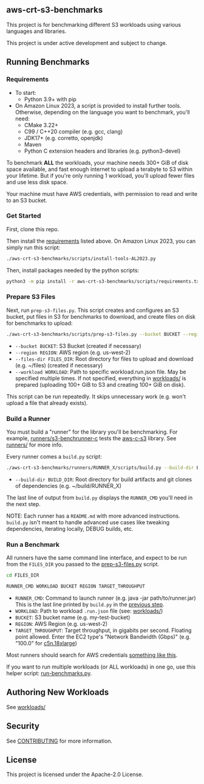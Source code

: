 ## aws-crt-s3-benchmarks

This project is for benchmarking different S3 workloads using various languages and libraries.

This project is under active development and subject to change.

## Running Benchmarks

### Requirements
*   To start:
    *   Python 3.9+ with pip
*   On Amazon Linux 2023, a script is provided to install further tools.
    Otherwise, depending on the language you want to benchmark, you'll need:
    *   CMake 3.22+
    *   C99 / C++20 compiler (e.g. gcc, clang)
    *   JDK17+ (e.g. corretto, openjdk)
    *   Maven
    *   Python C extension headers and libraries (e.g. python3-devel)

To benchmark **ALL** the workloads, your machine needs 300+ GiB of disk space available,
and fast enough internet to upload a terabyte to S3 within your lifetime.
But if you're only running 1 workload, you'll upload fewer files and use less disk space.

Your machine must have AWS credentials, with permission to read and write to an S3 bucket.

### Get Started

First, clone this repo.

Then install the [requirements](#requirements) listed above.
On Amazon Linux 2023, you can simply run this script:
```sh
./aws-crt-s3-benchmarks/scripts/install-tools-AL2023.py
```

Then, install packages needed by the python scripts:
```sh
python3 -m pip install -r aws-crt-s3-benchmarks/scripts/requirements.txt
```

### Prepare S3 Files

Next, run `prep-s3-files.py`. This script creates and configures
an S3 bucket, put files in S3 for benchmarks to download,
and create files on disk for benchmarks to upload:

```sh
./aws-crt-s3-benchmarks/scripts/prep-s3-files.py --bucket BUCKET --region REGION --files-dir FILES_DIR [--workload WORKLOAD]
```
*   `--bucket BUCKET`: S3 Bucket (created if necessary)
*   `--region REGION`: AWS region (e.g. us-west-2)
*   `--files-dir FILES_DIR`: Root directory for files to upload and download (e.g. ~/files) (created if necessary)
*   `--workload WORKLOAD`: Path to specific workload.run.json file.
        May be specified multiple times.
        If not specified, everything in [workloads/](workloads/) is prepared
        (uploading 100+ GiB to S3 and creating 100+ GiB on disk).

This script can be run repeatedly. It skips unnecessary work
(e.g. won't upload a file that already exists).

### Build a Runner

You must build a "runner" for the library you'll be benchmarking.
For example, [runners/s3-benchrunner-c](runners/s3-benchrunner-c/) tests the
[aws-c-s3](https://github.com/awslabs/aws-c-s3/) library.
See [runners/](runners/#readme) for more info.

Every runner comes a `build.py` script:
```sh
./aws-crt-s3-benchmarks/runners/RUNNER_X/scripts/build.py --build-dir BUILD_DIR
```
*   `--build-dir BUILD_DIR`: Root directory for build artifacts and git clones of dependencies
        (e.g. ~/build/RUNNER_X)

The last line of output from `build.py` displays the `RUNNER_CMD`
you'll need in the next step.

NOTE: Each runner has a `README.md` with more advanced instructions.
`build.py` isn't meant to handle advanced use cases like tweaking dependencies,
iterating locally, DEBUG builds, etc.

### Run a Benchmark

All runners have the same command line interface, and expect to be run from the
`FILES_DIR` you passed to the [prep-s3-files.py](#prepare-s3-files) script.

```sh
cd FILES_DIR

RUNNER_CMD WORKLOAD BUCKET REGION TARGET_THROUGHPUT
```

*   `RUNNER_CMD`: Command to launch runner (e.g. java -jar path/to/runner.jar)
        This is the last line printed by `build.py` in the [previous step](#build-a-runner).
*   `WORKLOAD`: Path to workload `.run.json` file (see: [workloads/](../workloads))
*   `BUCKET`: S3 bucket name (e.g. my-test-bucket)
*   `REGION`: AWS Region (e.g. us-west-2)
*   `TARGET_THROUGHPUT`: Target throughput, in gigabits per second.
        Floating point allowed. Enter the EC2 type's "Network Bandwidth (Gbps)"
        (e.g. "100.0" for [c5n.18xlarge](https://aws.amazon.com/ec2/instance-types/c5/))

Most runners should search for AWS credentials
[something like this](https://docs.aws.amazon.com/cli/latest/userguide/cli-chap-configure.html#configure-precedence).

If you want to run multiple workloads (or ALL workloads) in one go,
use this helper script: [run-benchmarks.py](scripts/run-benchmarks.py).

## Authoring New Workloads

See [workloads/](workloads/#readme)

## Security

See [CONTRIBUTING](CONTRIBUTING.md#security-issue-notifications) for more information.

## License

This project is licensed under the Apache-2.0 License.

